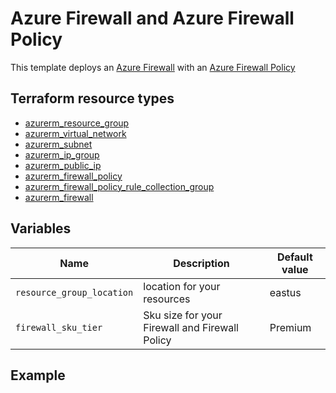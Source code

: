 # Azure Firewall and Azure Firewall Policy

This template deploys an [Azure Firewall](https://registry.terraform.io/providers/hashicorp/azurerm/latest/docs/resources/firewall) with an [Azure Firewall Policy](https://registry.terraform.io/providers/hashicorp/azurerm/latest/docs/resources/firewall_policy)

## Terraform resource types

- [azurerm_resource_group](https://registry.terraform.io/providers/hashicorp/azurerm/latest/docs/resources/resource_group)
- [azurerm_virtual_network](https://registry.terraform.io/providers/hashicorp/azurerm/latest/docs/resources/virtual_network)
- [azurerm_subnet](https://registry.terraform.io/providers/hashicorp/azurerm/latest/docs/resources/subnet)
- [azurerm_ip_group](https://registry.terraform.io/providers/hashicorp/azurerm/latest/docs/resources/ip_group)
- [azurerm_public_ip](https://registry.terraform.io/providers/hashicorp/azurerm/latest/docs/resources/public_ip)
- [azurerm_firewall_policy](https://registry.terraform.io/providers/hashicorp/azurerm/latest/docs/resources/firewall_policy)
- [azurerm_firewall_policy_rule_collection_group](https://registry.terraform.io/providers/hashicorp/azurerm/latest/docs/resources/firewall_policy_rule_collection_group)
- [azurerm_firewall](https://registry.terraform.io/providers/hashicorp/azurerm/latest/docs/resources/firewall)

## Variables

| Name | Description | Default value |
|-|-|-|
| `resource_group_location` | location for your resources                    | eastus  |
| `firewall_sku_tier`       | Sku size for your Firewall and Firewall Policy | Premium |

## Example